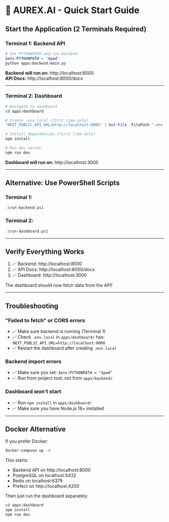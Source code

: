 # 🚀 AUREX.AI - Quick Start Guide

## Start the Application (2 Terminals Required)

### Terminal 1: Backend API

```powershell
# Set PYTHONPATH and run backend
$env:PYTHONPATH = "$pwd"
python apps/backend/main.py
```

**Backend will run on:** http://localhost:8000  
**API Docs:** http://localhost:8000/docs

---

### Terminal 2: Dashboard

```powershell
# Navigate to dashboard
cd apps/dashboard

# Create .env.local (first time only)
"NEXT_PUBLIC_API_URL=http://localhost:8000" | Out-File -FilePath ".env.local" -Encoding UTF8

# Install dependencies (first time only)
npm install

# Run dev server
npm run dev
```

**Dashboard will run on:** http://localhost:3000

---

## Alternative: Use PowerShell Scripts

### Terminal 1:
```powershell
.\run-backend.ps1
```

### Terminal 2:
```powershell
.\run-dashboard.ps1
```

---

## Verify Everything Works

1. ✅ Backend: http://localhost:8000
2. ✅ API Docs: http://localhost:8000/docs
3. ✅ Dashboard: http://localhost:3000

The dashboard should now fetch data from the API!

---

## Troubleshooting

### "Failed to fetch" or CORS errors
- ✅ Make sure backend is running (Terminal 1)
- ✅ Check `.env.local` in `apps/dashboard/` has: `NEXT_PUBLIC_API_URL=http://localhost:8000`
- ✅ Restart the dashboard after creating `.env.local`

### Backend import errors
- ✅ Make sure you set: `$env:PYTHONPATH = "$pwd"`
- ✅ Run from project root, not from `apps/backend/`

### Dashboard won't start
- ✅ Run `npm install` in `apps/dashboard/`
- ✅ Make sure you have Node.js 18+ installed

---

## Docker Alternative

If you prefer Docker:

```bash
docker-compose up -d
```

This starts:
- Backend API on http://localhost:8000
- PostgreSQL on localhost:5432
- Redis on localhost:6379
- Prefect on http://localhost:4200

Then just run the dashboard separately:
```powershell
cd apps/dashboard
npm install
npm run dev
```

